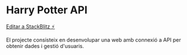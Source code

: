 # Harry Potter API

[Editar a StackBlitz ⚡️](https://stackblitz.com/edit/harry-potter-api)

El projecte consisteix en desenvolupar una web amb connexió a API per obtenir dades i gestió d'usuaris.